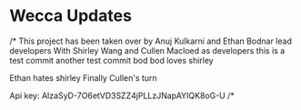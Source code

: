 # Wecca Updates
/*
This project has been taken over by Anuj Kulkarni and Ethan Bodnar lead developers
With Shirley Wang and Cullen Macloed as developers
this is a test commit
another test commit
bod bod loves shirley

Ethan hates shirley
Finally Cullen's turn

Api key: AIzaSyD-7O6etVD3SZZ4jPLLzJNapAYIQK8oG-U
/*